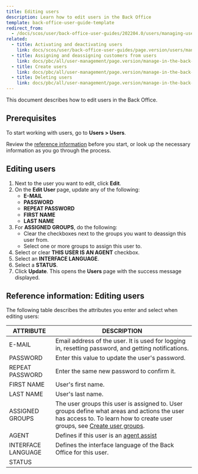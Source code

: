 ```yaml
---
title: Editing users
description: Learn how to edit users in the Back Office
template: back-office-user-guide-template
redirect_from:
  - /docs/scos/user/back-office-user-guides/202204.0/users/managing-users/editing-users.html
related:
  - title: Activating and deactivating users
    link: docs/scos/user/back-office-user-guides/page.version/users/managing-users/activating-and-deactivating-users.html
  - title: Assigning and deassigning customers from users
    link: docs/pbc/all/user-management/page.version/manage-in-the-back-office/manage-users/assign-and-deassing-customers-from-users.html
  - title: Create users
    link: docs/pbc/all/user-management/page.version/manage-in-the-back-office/manage-users/create-users.html
  - title: Deleting users
    link: docs/pbc/all/user-management/page.version/manage-in-the-back-office/manage-users/delete-users.html
---
```


This document describes how to edit users in the Back Office.

## Prerequisites

To start working with users, go to **Users&nbsp;<span aria-label="and then">></span> Users**.

Review the [reference information](#reference-information-editing-users) before you start, or look up the necessary information as you go through the process.


## Editing users

1. Next to the user you want to edit, click **Edit**.
2. On the **Edit User** page, update any of the following:
    * **E-MAIL**
    * **PASSWORD**
    * **REPEAT PASSWORD**
    * **FIRST NAME**
    * **LAST NAME**
3. For **ASSIGNED GROUPS**, do the following:
    * Clear the checkboxes next to the groups you want to deassign this user from.
    * Select one or more groups to assign this user to.
4. Select or clear **THIS USER IS AN AGENT** checkbox.
5. Select an **INTERFACE LANGUAGE**.
6. Select a **STATUS**.
7. Click **Update**.
    This opens the **Users** page with the success message displayed.

## Reference information: Editing users

The following table describes the attributes you enter and select when editing users:

| ATTRIBUTE | DESCRIPTION |
| --- | --- |
| E-MAIL | Email address of the user. It is used for logging in, resetting password, and getting notifications. |
| PASSWORD | Enter this value to update the user's password. |
| REPEAT PASSWORD | Enter the same new password to confirm it. |
| FIRST NAME | User's first name. |
| LAST NAME | User's last name. |
| ASSIGNED GROUPS | The user groups this user is assigned to. User groups define what areas and actions the user has access to. To learn how to create user groups, see [Create user groups](/docs/pbc/all/user-management/{{page.version}}/manage-in-the-back-office/manage-user-groups/create-user-groups.html). |
| AGENT | Defines if this user is an [agent assist](/docs/scos/user/features/{{page.version}}/agent-assist-feature-overview.html) |
| INTERFACE LANGUAGE | Defines the interface language of the Back Office for this user. |
| STATUS |
